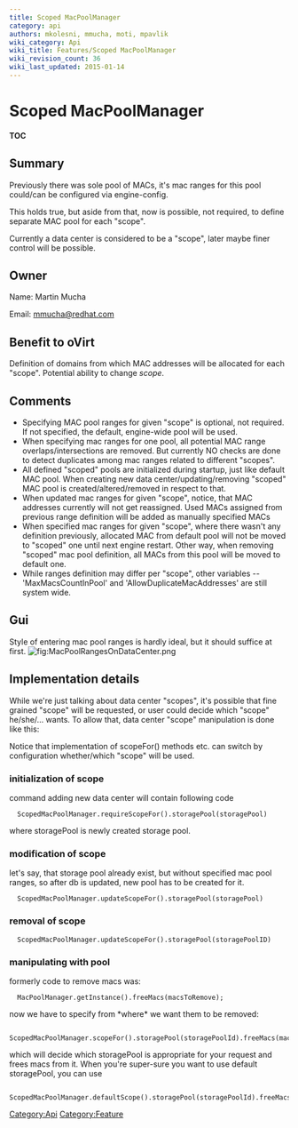 ```yaml
---
title: Scoped MacPoolManager
category: api
authors: mkolesni, mmucha, moti, mpavlik
wiki_category: Api
wiki_title: Features/Scoped MacPoolManager
wiki_revision_count: 36
wiki_last_updated: 2015-01-14
---
```


# Scoped MacPoolManager

__TOC__

## Summary

Previously there was sole pool of MACs, it's mac ranges for this pool could/can be configured via engine-config.

This holds true, but aside from that, now is possible, not required, to define separate MAC pool for each "scope".

Currently a data center is considered to be a "scope", later maybe finer control will be possible.

## Owner

Name: Martin Mucha

Email: <mmucha@redhat.com>

## Benefit to oVirt

Definition of domains from which MAC addresses will be allocated for each "scope". Potential ability to change *scope*.

## Comments

*   Specifying MAC pool ranges for given "scope" is optional, not required. If not specified, the default, engine-wide pool will be used.
*   When specifying mac ranges for one pool, all potential MAC range overlaps/intersections are removed. But currently NO checks are done to detect duplicates among mac ranges related to different "scopes".
*   All defined "scoped" pools are initialized during startup, just like default MAC pool. When creating new data center/updating/removing "scoped" MAC pool is created/altered/removed in respect to that.
*   When updated mac ranges for given "scope", notice, that MAC addresses currently will not get reassigned. Used MACs assigned from previous range definition will be added as manually specified MACs
*   When specified mac ranges for given "scope", where there wasn't any definition previously, allocated MAC from default pool will not be moved to "scoped" one until next engine restart. Other way, when removing "scoped" mac pool definition, all MACs from this pool will be moved to default one.
*   While ranges definition may differ per "scope", other variables -- 'MaxMacsCountInPool' and 'AllowDuplicateMacAddresses' are still system wide.

## Gui

Style of entering mac pool ranges is hardly ideal, but it should suffice at first. ![](MacPoolRangesOnDataCenter.png "fig:MacPoolRangesOnDataCenter.png")

## Implementation details

While we're just talking about data center "scopes", it's possible that fine grained "scope" will be requested, or user could decide which "scope" he/she/... wants. To allow that, data center "scope" manipulation is done like this:

Notice that implementation of scopeFor() methods etc. can switch by configuration whether/which "scope" will be used.

### initialization of scope

command adding new data center will contain following code

      ScopedMacPoolManager.requireScopeFor().storagePool(storagePool)

where storagePool is newly created storage pool.

### modification of scope

let's say, that storage pool already exist, but without specified mac pool ranges, so after db is updated, new pool has to be created for it.

      ScopedMacPoolManager.updateScopeFor().storagePool(storagePool)

### removal of scope

      ScopedMacPoolManager.updateScopeFor().storagePool(storagePoolID)

### manipulating with pool

formerly code to remove macs was:

      MacPoolManager.getInstance().freeMacs(macsToRemove);

now we have to specify from \*where\* we want them to be removed:

      ScopedMacPoolManager.scopeFor().storagePool(storagePoolId).freeMacs(macsToRemove);

which will decide which storagePool is appropriate for your request and frees macs from it. When you're super-sure you want to use default storagePool, you can use

      ScopedMacPoolManager.defaultScope().storagePool(storagePoolId).freeMacs(macsToRemove); 

<Category:Api> <Category:Feature>
